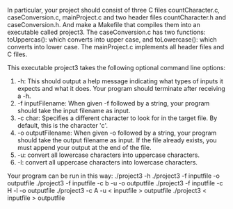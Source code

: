 In particular, your project should consist of three C files countCharacter.c, caseConversion.c, mainProject.c and two header files countCharacter.h and caseConversion.h. And make a Makefile that compiles them into an executable called project3. The caseConversion.c has two functions: toUppercas(): which converts into upper case, and toLowercase(): which converts into lower case. The mainProject.c implements all header files and C files.
 
This executable project3 takes the following optional command line options:
1.    -h: This should output a help message indicating what types of inputs it expects and what it does. Your program should terminate after receiving a -h.
2.    -f inputFilename: When given -f followed by a string, your program should take the input filename as input.
3.    -c char: Specifies a different character to look for in the target file. By default, this is the character 'c'.
4.    -o outputFilename: When given -o followed by a string, your program should take the output filename as input. If the file already exists, you must append your output at the end of the file.
5.    -u: convert all lowercase characters into uppercase characters.
6.    -l: convert all uppercase characters into lowercase characters.

Your program can be run in this way:
./project3 -h
./project3 -f inputfile -o outputfile 
./project3 -f inputfile -c b  -u -o outputfile
./project3 -f inputfile -c H  -l -o outputfile
./project3 -c A -u < inputfile > outputfile
./project3 < inputfile > outputfile